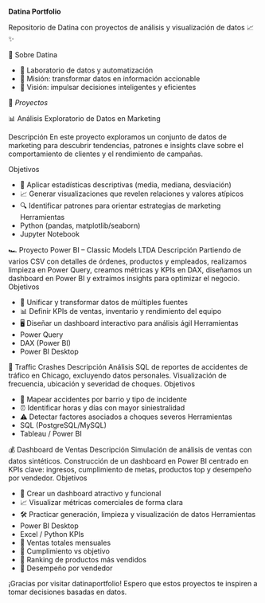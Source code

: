 **Datina Portfolio**

Repositorio de Datina con proyectos de análisis y visualización de datos 📈✨

🚀 Sobre Datina
- 🧪 Laboratorio de datos y automatización
- 🎯 Misión: transformar datos en información accionable
- 🔮 Visión: impulsar decisiones inteligentes y eficientes

📂 *Proyectos*

📊 Análisis Exploratorio de Datos en Marketing

Descripción
En este proyecto exploramos un conjunto de datos de marketing para descubrir tendencias, patrones e insights clave sobre el comportamiento de clientes y el rendimiento de campañas.

Objetivos
- 🔢 Aplicar estadísticas descriptivas (media, mediana, desviación)
- 📈 Generar visualizaciones que revelen relaciones y valores atípicos
- 🔍 Identificar patrones para orientar estrategias de marketing
Herramientas
- Python (pandas, matplotlib/seaborn)
- Jupyter Notebook

🏎️ Proyecto Power BI – Classic Models LTDA
Descripción
Partiendo de varios CSV con detalles de órdenes, productos y empleados, realizamos limpieza en Power Query, creamos métricas y KPIs en DAX, diseñamos un dashboard en Power BI y extraímos insights para optimizar el negocio.
Objetivos
- 🔄 Unificar y transformar datos de múltiples fuentes
- 📊 Definir KPIs de ventas, inventario y rendimiento del equipo
- 🖥️ Diseñar un dashboard interactivo para análisis ágil
Herramientas
- Power Query
- DAX (Power BI)
- Power BI Desktop

🚦 Traffic Crashes
Descripción
Análisis SQL de reportes de accidentes de tráfico en Chicago, excluyendo datos personales. Visualización de frecuencia, ubicación y severidad de choques.
Objetivos
- 📍 Mapear accidentes por barrio y tipo de incidente
- ⏰ Identificar horas y días con mayor siniestralidad
- ⚠️ Detectar factores asociados a choques severos
Herramientas
- SQL (PostgreSQL/MySQL)
- Tableau / Power BI

💰 Dashboard de Ventas
Descripción
Simulación de análisis de ventas con datos sintéticos. Construcción de un dashboard en Power BI centrado en KPIs clave: ingresos, cumplimiento de metas, productos top y desempeño por vendedor.
Objetivos
- 🎨 Crear un dashboard atractivo y funcional
- 📈 Visualizar métricas comerciales de forma clara
- 🛠️ Practicar generación, limpieza y visualización de datos
Herramientas
- Power BI Desktop
- Excel / Python
KPIs
- 📅 Ventas totales mensuales
- 🎯 Cumplimiento vs objetivo
- 🥇 Ranking de productos más vendidos
- 👥 Desempeño por vendedor

¡Gracias por visitar datinaportfolio! Espero que estos proyectos te inspiren a tomar decisiones basadas en datos.
